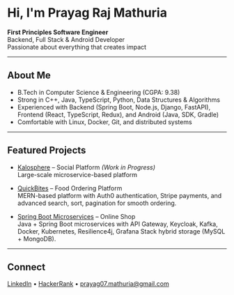 # Hi, I'm Prayag Raj Mathuria  

**First Principles Software Engineer**  
Backend, Full Stack & Android Developer  
Passionate about everything that creates impact  

---

## About Me  
- B.Tech in Computer Science & Engineering (CGPA: 9.38)  
- Strong in C++, Java, TypeScript, Python, Data Structures & Algorithms  
- Experienced with Backend (Spring Boot, Node.js, Django, FastAPI), Frontend (React, TypeScript, Redux), and Android (Java, SDK, Gradle)  
- Comfortable with Linux, Docker, Git, and distributed systems  

---

## Featured Projects  

- [Kalosphere](https://github.com/prayag2002/kalosphere-backend) – Social Platform *(Work in Progress)*  
  Large-scale microservice-based platform

- [QuickBites](https://github.com/prayag2002/quickbites) – Food Ordering Platform  
  MERN-based platform with Auth0 authentication, Stripe payments, and advanced search, sort, pagination for smooth ordering.  

- [Spring Boot Microservices](https://github.com/prayag2002/spring-boot-microservices-project) – Online Shop  
  Java + Spring Boot microservices with API Gateway, Keycloak, Kafka, Docker, Kubernetes, Resilience4j, Grafana Stack hybrid storage (MySQL + MongoDB).  

---

## Connect  
[LinkedIn](https://www.linkedin.com/in/prayagrm/) • [HackerRank](https://www.hackerrank.com/profile/prayag07_mathur1) • prayag07.mathuria@gmail.com
